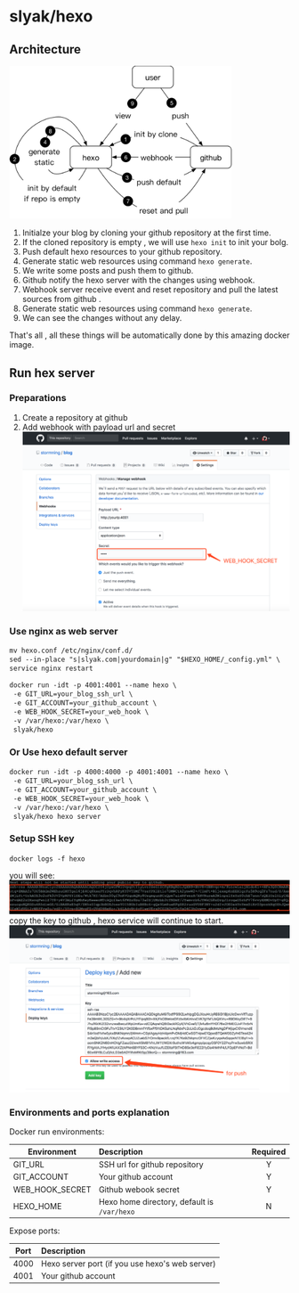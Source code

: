 # slyak/hexo

## Architecture

<img src="./assets/hexo.png" width="400">

1. Initialze your blog by cloning your github repository at the first time.
2. If the cloned repository is empty , we will use `hexo init` to init your bolg.
3. Push default hexo resources to your github repository.
4. Generate static web resources using command `hexo generate`.
5. We write some posts and push them to github.
6. Github notify the hexo server with the changes using webhook.
7. Webhook server receive event and reset repository and pull the latest sources from github .
8. Generate static web resources using command `hexo generate`.
9. We can see the changes without any delay.

That's all , all these things will be automatically done by this amazing docker image.


## Run hex server
### Preparations
1. Create a repository at github
2. Add webhook with payload url and secret
![webhook](./assets/webhook.png)

### Use nginx as web server
```
mv hexo.conf /etc/nginx/conf.d/
sed --in-place "s|slyak.com|yourdomain|g" "$HEXO_HOME/_config.yml" \
service nginx restart
```
```
docker run -idt -p 4001:4001 --name hexo \
 -e GIT_URL=your_blog_ssh_url \ 
 -e GIT_ACCOUNT=your_github_account \
 -e WEB_HOOK_SECRET=your_web_hook \ 
 -v /var/hexo:/var/hexo \
 slyak/hexo
```

### Or Use hexo default server
```
docker run -idt -p 4000:4000 -p 4001:4001 --name hexo \
 -e GIT_URL=your_blog_ssh_url \ 
 -e GIT_ACCOUNT=your_github_account \
 -e WEB_HOOK_SECRET=your_web_hook \ 
 -v /var/hexo:/var/hexo \
 slyak/hexo hexo server
```

### Setup SSH key
`docker logs -f hexo`

you will see:
![rsa_key](./assets/rsa_key.png)
copy the key to github , hexo service will continue to start.
![rsa](./assets/rsa.png)

### Environments and ports explanation

Docker run environments:

| Environment | Description |  Required  |
| --------    | :-----   | :----: |
| GIT_URL     | SSH url for github repository |   Y    |
| GIT_ACCOUNT | Your github account |   Y    |
| WEB_HOOK_SECRET | Github webook secret |   Y    |
| HEXO_HOME | Hexo home directory, default is `/var/hexo` |   N    |

Expose ports:

| Port | Description |
| --------    | :----- |
| 4000     | Hexo server port (if you use hexo's web server) |
| 4001 | Your github account |

